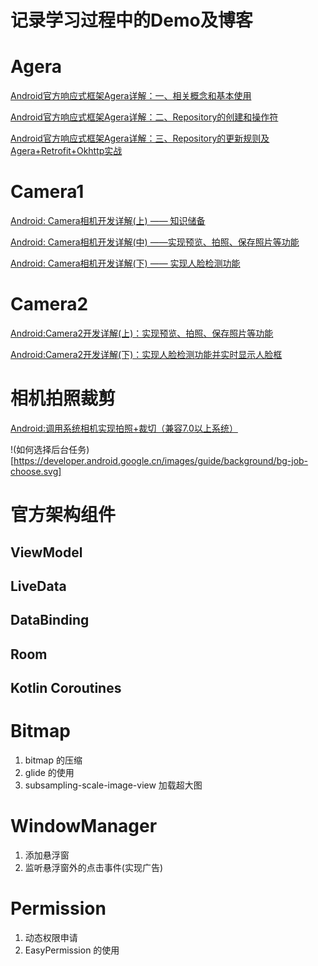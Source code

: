 
# 记录学习过程中的Demo及博客


# Agera
[Android官方响应式框架Agera详解：一、相关概念和基本使用](https://www.jianshu.com/p/32461a21238e)

[Android官方响应式框架Agera详解：二、Repository的创建和操作符](https://www.jianshu.com/p/be31280ea353)

[Android官方响应式框架Agera详解：三、Repository的更新规则及Agera+Retrofit+Okhttp实战](https://www.jianshu.com/p/c81c862654bf)

# Camera1
[Android: Camera相机开发详解(上) —— 知识储备](https://www.jianshu.com/p/f8d0d1467584)

[Android: Camera相机开发详解(中) ——实现预览、拍照、保存照片等功能](https://www.jianshu.com/p/e20a2ad6ad9a)

[Android: Camera相机开发详解(下) —— 实现人脸检测功能](https://www.jianshu.com/p/3bb301c302e8)


# Camera2
[Android:Camera2开发详解(上)：实现预览、拍照、保存照片等功能](https://www.jianshu.com/p/0ea5e201260f)

[Android:Camera2开发详解(下)：实现人脸检测功能并实时显示人脸框](https://www.jianshu.com/p/331af6dc2772)

# 相机拍照裁剪
[Android:调用系统相机实现拍照+裁切（兼容7.0以上系统）](https://www.jianshu.com/p/eca7335602c1)

!(如何选择后台任务)[https://developer.android.google.cn/images/guide/background/bg-job-choose.svg]


# 官方架构组件
## ViewModel
## LiveData
## DataBinding
## Room
## Kotlin Coroutines



# Bitmap
1. bitmap 的压缩
2. glide 的使用
3. subsampling-scale-image-view 加载超大图

# WindowManager
1. 添加悬浮窗 
2. 监听悬浮窗外的点击事件(实现广告)

# Permission
1. 动态权限申请
2. EasyPermission 的使用
